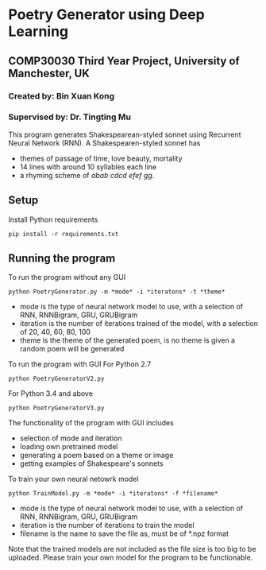 # Poetry Generator using Deep Learning
## COMP30030 Third Year Project, University of Manchester, UK
### Created by: Bin Xuan Kong
### Supervised by: Dr. Tingting Mu

This program generates Shakespearean-styled sonnet using Recurrent Neural Network (RNN). A Shakespearen-styled sonnet has
- themes of passage of time, love beauty, mortality
- 14 lines with around 10 syllables each line
- a rhyming scheme of *abab cdcd efef gg*.

## Setup

Install Python requirements
```
pip install -r requirements.txt
```

## Running the program

To run the program without any GUI
```
python PoetryGenerator.py -m *mode* -i *iteratons* -t *theme*
```
- mode is the type of neural network model to use, with a selection of RNN, RNNBigram, GRU, GRUBigram
- iteration is the number of iterations trained of the model, with a selection of 20, 40, 60, 80, 100
- theme is the theme of the generated poem, is no theme is given a random poem will be generated

To run the program with GUI
For Python 2.7
```
python PoetryGeneratorV2.py
```
For Python 3.4 and above
```
python PoetryGeneratorV3.py
```
The functionality of the program with GUI includes
- selection of mode and iteration
- loading own pretrained model
- generating a poem based on a theme or image
- getting examples of Shakespeare's sonnets

To train your own neural netowrk model
```
python TrainModel.py -m *mode* -i *iteratons* -f *filename*
```
- mode is the type of neural network model to use, with a selection of RNN, RNNBigram, GRU, GRUBigram
- iteration is the number of iterations to train the model
- filename is the name to save the file as, must be of *.npz format

Note that the trained models are not included as the file size is too big to be uploaded. Please train your own model for the program to be functionable.
